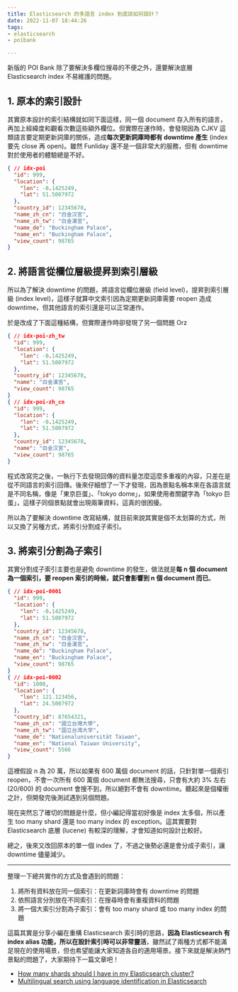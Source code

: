 ```yaml
---
title: Elasticsearch 的多語言 index 到底該如何設計？
date: 2022-11-07 18:44:26
tags:
- elasticsearch
- poibank

---
```


新版的 POI Bank 除了要解決多欄位搜尋的不便之外，還要解決底層 Elasticsearch index 不易維護的問題。

## 1. 原本的索引設計

其實原本設計的索引結構就如同下面這樣，同一個 document 存入所有的語言，再加上經緯度和觀看次數這些額外欄位。但實際在運作時，會發現因為 CJKV 這類語言要定期更新詞庫的關係，造成**每次更新詞庫時都有 downtime 產生** (index 要先 close 再 open)。雖然 Funliday 還不是一個非常大的服務，但有 downtime 對於使用者的體驗總是不好。

```json
{ // idx-poi
  "id": 999,
  "location": {
    "lon": -0.1425249,
    "lat": 51.5007972
  },
  "country_id": 12345678,
  "name_zh_cn": "白金汉宮",
  "name_zh_tw": "白金漢宮",
  "name_de": "Buckingham Palace",
  "name_en": "Buckingham Palace",
  "view_count": 98765
}
```

## 2. 將語言從欄位層級提昇到索引層級

所以為了解決 downtime 的問題，將語言從欄位層級 (field level)，提昇到索引層級 (index level)，這樣子就算中文索引因為定期更新詞庫需要 reopen 造成 downtime，但其他語言的索引還是可以正常運作。

於是改成了下面這種結構，但實際運作時卻發現了另一個問題 Orz

```json
{ // idx-poi-zh_tw
  "id": 999,
  "location": {
    "lon": -0.1425249,
    "lat": 51.5007972
  },
  "country_id": 12345678,
  "name": "白金漢宮",
  "view_count": 98765
}
{ // idx-poi-zh_cn
  "id": 999,
  "location": {
    "lon": -0.1425249,
    "lat": 51.5007972
  },
  "country_id": 12345678,
  "name": "白金汉宮",
  "view_count": 98765
}
```

程式改寫完之後，一執行下去發現回傳的資料量怎麼這麼多重複的內容，只差在是從不同語言的索引回傳。後來仔細想了一下才發現，因為景點名稱本來在各語言就是不同名稱，像是「東京巨蛋」、「tokyo dome」，如果使用者關鍵字為「tokyo 巨蛋」，這樣子同個景點就會出現兩筆資料，這真的很困擾。

所以為了要解決 downtime 改寫結構，就目前來說其實是個不太划算的方式，所以又換了另種方式，將索引分割成子索引。

## 3. 將索引分割為子索引

其實分割成子索引主要也是避免 downtime 的發生，做法就是**每 n 個 document 為一個索引，要 reopen 索引的時候，就只會影響到 n 個 document 而已**。

```json
{ // idx-poi-0001
  "id": 999,
  "location": {
    "lon": -0.1425249,
    "lat": 51.5007972
  },
  "country_id": 12345678,
  "name_zh_cn": "白金汉宮",
  "name_zh_tw": "白金漢宮",
  "name_de": "Buckingham Palace",
  "name_en": "Buckingham Palace",
  "view_count": 98765
}
{ // idx-poi-0002
  "id": 1000,
  "location": {
    "lon": 121.123456,
    "lat": 24.5007972
  },
  "country_id": 87654321,
  "name_zh_cn": "國立台灣大學",
  "name_zh_tw": "国立台湾大学",
  "name_de": "Nationaluniversität Taiwan",
  "name_en": "National Taiwan University",
  "view_count": 5566
}
```

這裡假設 n 為 20 萬，所以如果有 600 萬個 document 的話，只針對單一個索引 reopen，不會一次所有 600 萬個 document 都無法搜尋，只會有大約 3% 左右 (20/600) 的 document 會搜不到，所以絕對不會有 downtime。聽起來是個權衝之計，但開發完後測試遇到另個問題。

現在突然忘了確切的問題是什麼，但小編記得當初好像是 index 太多個，所以產生 too many shard 還是 too many index 的 exception。這其實要對 Elasticsearch 底層 (lucene) 有較深的理解，才會知道如何設計比較好。

總之，後來又改回原本的單一個 index 了，不過之後勢必還是會分成子索引，讓 downtime 儘量減少。

---

整理一下總共實作的方式及會遇到的問題：

1. 將所有資料放在同一個索引：在更新詞庫時會有 downtime 的問題
2. 依照語言分別放在不同索引：在搜尋時會有重複資料的問題
3. 將一個大索引分割為子索引：會有 too many shard 或 too many index 的問題

這篇其實是分享小編在重構 Elasticsearch 索引時的思路，**因為 Elasticsearch 有 index alias 功能，所以在設計索引時可以非常靈活**，雖然試了兩種方式都不能滿足現在的使用場景，但也希望能讓大家知道各自的適用場景。接下來就是解決熱門景點的問題了，大家期待下一篇文章吧！

* [How many shards should I have in my Elasticsearch cluster?](https://www.elastic.co/blog/how-many-shards-should-i-have-in-my-elasticsearch-cluster)
* [Multilingual search using language identification in Elasticsearch](https://www.elastic.co/blog/multilingual-search-using-language-identification-in-elasticsearch)